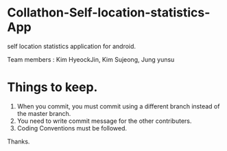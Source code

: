 # Collathon-Self-location-statistics-App
self location statistics application for android.

Team members : Kim HyeockJin, Kim Sujeong, Jung yunsu

# Things to keep.
1. When you commit, you must commit using a different branch instead of the master branch.
2. You need to write commit message for the other contributers.
3. Coding Conventions must be followed.

Thanks.
